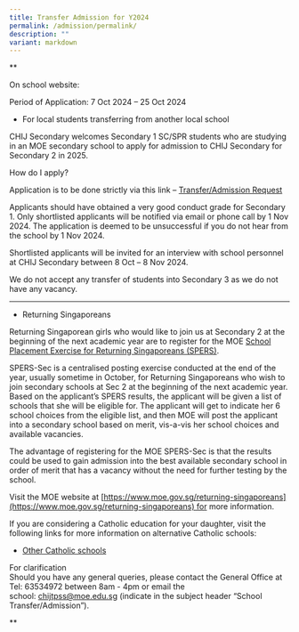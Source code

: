 ```yaml
---
title: Transfer Admission for Y2024
permalink: /admission/permalink/
description: ""
variant: markdown
---
```

**

On school website:

Period of Application: 7 Oct 2024 – 25 Oct 2024

*   For local students transferring from another local school
    

CHIJ Secondary welcomes Secondary 1 SC/SPR students who are studying in an MOE secondary school to apply for admission to CHIJ Secondary for Secondary 2 in 2025.  

  

How do I apply?

  
Application is to be done strictly via this link – [Transfer/Admission Request](https://form.gov.sg/66f9f78833ca7980256e7677)

  
Applicants should have obtained a very good conduct grade for Secondary 1. Only shortlisted applicants will be notified via email or phone call by 1 Nov 2024. The application is deemed to be unsuccessful if you do not hear from the school by 1 Nov 2024. 

  

Shortlisted applicants will be invited for an interview with school personnel at CHIJ Secondary between 8 Oct – 8 Nov 2024. 

  

We do not accept any transfer of students into Secondary 3 as we do not have any vacancy.

* * *

*   Returning Singaporeans
    

Returning Singaporean girls who would like to join us at Secondary 2 at the beginning of the next academic year are to register for the MOE [School Placement Exercise for Returning Singaporeans (SPERS)](https://www.moe.gov.sg/returning-singaporeans).

SPERS-Sec is a centralised posting exercise conducted at the end of the year, usually sometime in October, for Returning Singaporeans who wish to join secondary schools at Sec 2 at the beginning of the next academic year. Based on the applicant’s SPERS results, the applicant will be given a list of schools that she will be eligible for. The applicant will get to indicate her 6 school choices from the eligible list, and then MOE will post the applicant into a secondary school based on merit, vis-a-vis her school choices and available vacancies.

The advantage of registering for the MOE SPERS-Sec is that the results could be used to gain admission into the best available secondary school in order of merit that has a vacancy without the need for further testing by the school.

Visit the MOE website at [https://www.moe.gov.sg/returning-singaporeans](https://www.moe.gov.sg/returning-singaporeans) for more information.

If you are considering a Catholic education for your daughter, visit the following links for more information on alternative Catholic schools:

*   [Other Catholic schools](https://accs.sg/directory/)
    

For clarification  
Should you have any general queries, please contact the General Office at Tel: 63534972 between 8am - 4pm or email the school: [chijtpss@moe.edu.sg](mailto:chijtpss@moe.edu.sg) (indicate in the subject header “School Transfer/Admission”).

**